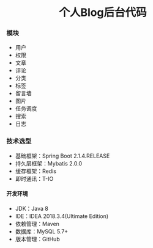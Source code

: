 <h1 align="center">个人Blog后台代码</h1>


### 模块
- 用户
- 权限
- 文章
- 评论
- 分类
- 标签
- 留言墙
- 图片
- 任务调度
- 搜索
- 日志

### 技术选型

- 基础框架：Spring Boot 2.1.4.RELEASE
- 持久层框架：Mybatis 2.0.0
- 缓存框架：Redis
- 即时通讯：T-IO

#### 开发环境

- JDK：Java 8
- IDE：IDEA 2018.3.4(Ultimate Edition)
- 依赖管理：Maven
- 数据库：MySQL 5.7+
- 版本管理：GitHub

